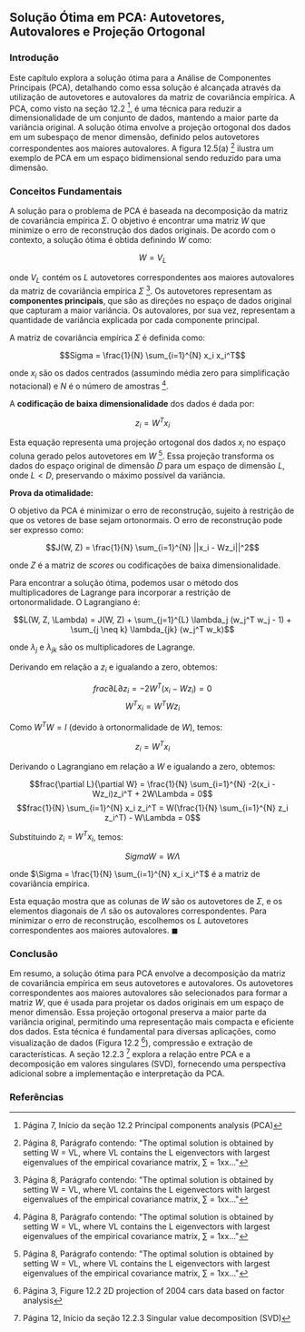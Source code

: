 ## Solução Ótima em PCA: Autovetores, Autovalores e Projeção Ortogonal

### Introdução
Este capítulo explora a solução ótima para a Análise de Componentes Principais (PCA), detalhando como essa solução é alcançada através da utilização de autovetores e autovalores da matriz de covariância empírica. A PCA, como visto na seção 12.2 [^19], é uma técnica para reduzir a dimensionalidade de um conjunto de dados, mantendo a maior parte da variância original. A solução ótima envolve a projeção ortogonal dos dados em um subespaço de menor dimensão, definido pelos autovetores correspondentes aos maiores autovalores. A figura 12.5(a) [^15] ilustra um exemplo de PCA em um espaço bidimensional sendo reduzido para uma dimensão.

### Conceitos Fundamentais
A solução para o problema de PCA é baseada na decomposição da matriz de covariância empírica $\Sigma$. O objetivo é encontrar uma matriz $W$ que minimize o erro de reconstrução dos dados originais. De acordo com o contexto, a solução ótima é obtida definindo $W$ como:

$$W = V_L$$

onde $V_L$ contém os $L$ autovetores correspondentes aos maiores autovalores da matriz de covariância empírica $\Sigma$ [^15]. Os autovetores representam as **componentes principais**, que são as direções no espaço de dados original que capturam a maior variância. Os autovalores, por sua vez, representam a quantidade de variância explicada por cada componente principal.

A matriz de covariância empírica $\Sigma$ é definida como:

$$Sigma = \frac{1}{N} \sum_{i=1}^{N} x_i x_i^T$$

onde $x_i$ são os dados centrados (assumindo média zero para simplificação notacional) e $N$ é o número de amostras [^15].

A **codificação de baixa dimensionalidade** dos dados é dada por:

$$z_i = W^T x_i$$

Esta equação representa uma projeção ortogonal dos dados $x_i$ no espaço coluna gerado pelos autovetores em $W$ [^15]. Essa projeção transforma os dados do espaço original de dimensão $D$ para um espaço de dimensão $L$, onde $L < D$, preservando o máximo possível da variância.

**Prova da otimalidade:**

O objetivo da PCA é minimizar o erro de reconstrução, sujeito à restrição de que os vetores de base sejam ortonormais. O erro de reconstrução pode ser expresso como:

$$J(W, Z) = \frac{1}{N} \sum_{i=1}^{N} ||x_i - Wz_i||^2$$

onde $Z$ é a matriz de *scores* ou codificações de baixa dimensionalidade.

Para encontrar a solução ótima, podemos usar o método dos multiplicadores de Lagrange para incorporar a restrição de ortonormalidade. O Lagrangiano é:

$$L(W, Z, \Lambda) = J(W, Z) + \sum_{j=1}^{L} \lambda_j (w_j^T w_j - 1) + \sum_{j \neq k} \lambda_{jk} (w_j^T w_k)$$

onde $\lambda_j$ e $\lambda_{jk}$ são os multiplicadores de Lagrange.

Derivando em relação a $z_i$ e igualando a zero, obtemos:

$$frac{\partial L}{\partial z_i} = -2W^T(x_i - Wz_i) = 0$$
$$W^T x_i = W^T W z_i$$

Como $W^T W = I$ (devido à ortonormalidade de $W$), temos:

$$z_i = W^T x_i$$

Derivando o Lagrangiano em relação a $W$ e igualando a zero, obtemos:

$$frac{\partial L}{\partial W} = \frac{1}{N} \sum_{i=1}^{N} -2(x_i - Wz_i)z_i^T + 2W\Lambda = 0$$
$$frac{1}{N} \sum_{i=1}^{N} x_i z_i^T = W(\frac{1}{N} \sum_{i=1}^{N} z_i z_i^T) - W\Lambda = 0$$

Substituindo $z_i = W^T x_i$, temos:

$$Sigma W = W\Lambda$$

onde $\Sigma = \frac{1}{N} \sum_{i=1}^{N} x_i x_i^T$ é a matriz de covariância empírica.

Esta equação mostra que as colunas de $W$ são os autovetores de $\Sigma$, e os elementos diagonais de $\Lambda$ são os autovalores correspondentes. Para minimizar o erro de reconstrução, escolhemos os $L$ autovetores correspondentes aos maiores autovalores.  $\blacksquare$

### Conclusão
Em resumo, a solução ótima para PCA envolve a decomposição da matriz de covariância empírica em seus autovetores e autovalores. Os autovetores correspondentes aos maiores autovalores são selecionados para formar a matriz $W$, que é usada para projetar os dados originais em um espaço de menor dimensão. Essa projeção ortogonal preserva a maior parte da variância original, permitindo uma representação mais compacta e eficiente dos dados. Esta técnica é fundamental para diversas aplicações, como visualização de dados (Figura 12.2 [^3]), compressão e extração de características. A seção 12.2.3 [^12] explora a relação entre PCA e a decomposição em valores singulares (SVD), fornecendo uma perspectiva adicional sobre a implementação e interpretação da PCA.

### Referências
[^15]: Página 8, Parágrafo contendo: "The optimal solution is obtained by setting W = VL, where VL contains the L eigenvectors with largest eigenvalues of the empirical covariance matrix, ∑ = 1xx..."
[^19]: Página 7, Início da seção 12.2 Principal components analysis (PCA)
[^3]: Página 3, Figure 12.2 2D projection of 2004 cars data based on factor analysis
[^12]: Página 12, Início da seção 12.2.3 Singular value decomposition (SVD)
<!-- END -->